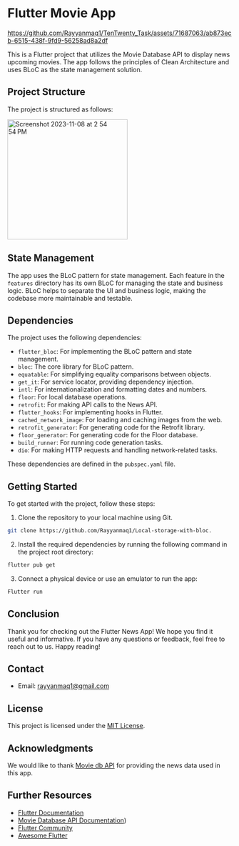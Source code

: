 # Flutter Movie App

https://github.com/Rayyanmaq1/TenTwenty_Task/assets/71687063/ab873ecb-6515-438f-9fd9-56258ad8a2df


This is a Flutter project that utilizes the Movie Database API to display news upcoming movies. The app follows the principles of Clean Architecture and uses BLoC as the state management solution.

## Project Structure

The project is structured as follows:

<img width="269" alt="Screenshot 2023-11-08 at 2 54 54 PM" src="https://github.com/Rayyanmaq1/TenTwenty_Task/assets/71687063/f1edf241-d530-44b4-9c73-de109a364f5e">



## State Management

The app uses the BLoC pattern for state management. Each feature in the `features` directory has its own BLoC for managing the state and business logic. BLoC helps to separate the UI and business logic, making the codebase more maintainable and testable.

## Dependencies

The project uses the following dependencies:

- `flutter_bloc`: For implementing the BLoC pattern and state management.
- `bloc`: The core library for BLoC pattern.
- `equatable`: For simplifying equality comparisons between objects.
- `get_it`: For service locator, providing dependency injection.
- `intl`: For internationalization and formatting dates and numbers.
- `floor`: For local database operations.
- `retrofit`: For making API calls to the News API.
- `flutter_hooks`: For implementing hooks in Flutter.
- `cached_network_image`: For loading and caching images from the web.
- `retrofit_generator`: For generating code for the Retrofit library.
- `floor_generator`: For generating code for the Floor database.
- `build_runner`: For running code generation tasks.
- `dio`: For making HTTP requests and handling network-related tasks.

These dependencies are defined in the `pubspec.yaml` file.

## Getting Started

To get started with the project, follow these steps:

1. Clone the repository to your local machine using Git.

```bash
git clone https://github.com/Rayyanmaq1/Local-storage-with-bloc.
```

2. Install the required dependencies by running the following command in the project root directory:

```bash
flutter pub get
```

3. Connect a physical device or use an emulator to run the app:

```bash
Flutter run
```

## Conclusion

Thank you for checking out the Flutter News App! We hope you find it useful and informative. If you have any questions or feedback, feel free to reach out to us. Happy reading!

## Contact

- Email: [rayyanmaq1@gmail.com](mailto:your-email@example.com)

## License

This project is licensed under the [MIT License](LICENSE).

## Acknowledgments

We would like to thank [Movie db API](https://developer.themoviedb.org/reference/intro/getting-started) for providing the news data used in this app.

## Further Resources

- [Flutter Documentation](https://flutter.dev/docs)
- [Movie Database API Documentation](https://developer.themoviedb.org/reference/intro/getting-started))
- [Flutter Community](https://flutter.dev/community)
- [Awesome Flutter](https://github.com/Solido/awesome-flutter)
